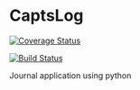 # CaptsLog
[![Coverage Status](https://coveralls.io/repos/github/jaehoonhwang/CaptsLog/badge.svg?branch=master)](https://coveralls.io/github/jaehoonhwang/CaptsLog?branch=master)

[![Build Status](https://travis-ci.org/jaehoonhwang/CaptsLog.svg?branch=master)](https://travis-ci.org/jaehoonhwang/CaptsLog)

Journal application using python
